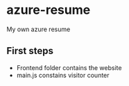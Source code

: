 # azure-resume
My own azure resume

## First steps

- Frontend folder contains the website
- main.js constains visitor counter